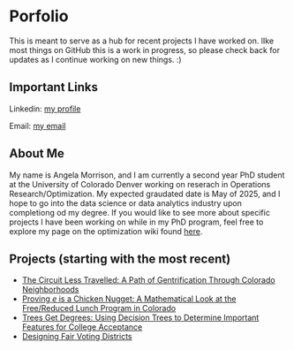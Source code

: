 # Porfolio
This is meant to serve as a hub for recent projects I have worked on. lIke most things on GitHub this is a work in progress, so please check back for updates as I continue working on new things. :)

## Important Links
Linkedin: [my profile](https://www.linkedin.com/in/angela-morrison-9a80006a/)

Email: [my email](mailto:angela.morrison@ucdenver.edu)

## About Me
My name is Angela Morrison, and I am currently a second year PhD student at the University of Colorado Denver working on reserach in Operations Research/Optimization. My expected graudated date is May of 2025, and I hope to go into the data science or data analytics industry upon completiong od my degree. If you would like to see more about specific projects I have been working on while in my PhD program, feel free to explore my page on the optimization wiki found [here](http://math.ucdenver.edu/~sborgwardt/wiki/index.php/Angela_Morrison).

## Projects (starting with the most recent)
- [The Circuit Less Travelled: A Path of Gentrification Through Colorado Neighborhoods](https://github.com/wgrewe/D2P-Optimization-Fall-2021)
- [Proving *e* is a Chicken Nugget: A Mathematical Look at the Free/Reduced Lunch Program in Colorado]()
- [Trees Get Degrees: Using Decision Trees to Determine Important Features for College Acceptance](https://github.com/DillWithIt77/D2P-Spring-2021)
- [Designing Fair Voting Districts](https://github.com/DillWithIt77/D2P_Voting)
